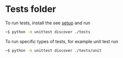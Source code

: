# Tests folder

To run tests, install the see [setup](../README.md) and run

```bash
~$ python -m unittest discover ./tests
```

To run specific types of tests, for example unit test run

```bash
~$ python -m unittest discover ./tests/unit
```
